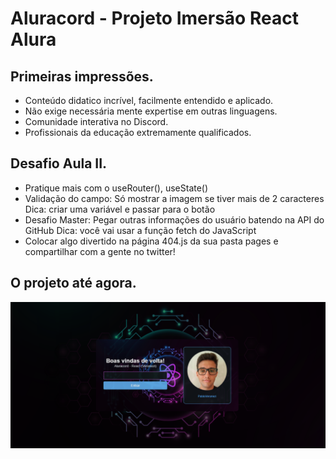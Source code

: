 # Aluracord - Projeto Imersão React Alura

## Primeiras impressões.
- Conteúdo didatico incrível, facilmente entendido e aplicado.
- Não exige necessária mente expertise em outras linguagens.
- Comunidade interativa no Discord.
- Profissionais da educação extremamente qualificados.

## Desafio Aula II.
- Pratique mais com o useRouter(), useState()
- Validação do campo: Só mostrar a imagem se tiver mais de 2 caracteres
Dica: criar uma variável e passar para o botão
- Desafio Master: Pegar outras informações do usuário batendo na API do GitHub
Dica: você vai usar a função fetch do JavaScript
- Colocar algo divertido na página 404.js da sua pasta pages e compartilhar com a gente no twitter!

## O projeto até agora.

<img src="public/layout-projeto.png">